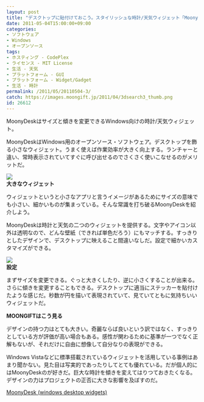 ```yaml
---
layout: post
title: "デスクトップに貼付けておこう。スタイリッシュな時計/天気ウィジェット「MoonyDesk」"
date: 2011-05-04T15:00:00+09:00
categories:
- ソフトウェア
- Windows
- オープンソース
tags: 
- ホスティング - CodePlex
- ライセンス - MIT License
- 生活 - 天気
- プラットフォーム - GUI
- プラットフォーム - Widget/Gadget
- 生活 - 時計
permalink: /2011/05/20110504-3/
catch: https://images.moongift.jp/2011/04/3dsearch3_thumb.png
id: 26612
---
```

MoonyDeskはサイズと傾きを変更できるWindows向けの時計/天気ウィジェット。

  

MoonyDeskはWindows用のオープンソース・ソフトウェア。デスクトップを飾る小さなウィジェット。うまく使えば作業効率が大きく向上する。ランチャーと違い、常時表示されていてすぐに呼び出せるのでさくさく使いこなせるのがメリットだ。

  

![](https://images.moongift.jp/2011/04/ScreenShot2011-04-25-10.05.32_thumb.png)  
**大きなウィジェット**

  

ウィジェットというと小さなアプリと言うイメージがあるためにサイズの意味でも小さい、細かいものが集まっている。そんな常識を打ち破るMoonyDeskを紹介しよう。

  
<!--more-->  

MoonyDeskは時計と天気の二つのウィジェットを提供する。文字やアイコン以外は透明なので、どんな壁紙（できれば単色だろう）にもマッチする。すっきりとしたデザインで、デスクトップに映えること間違いなしだ。設定で細かいカスタマイズができる。

  

![](https://images.moongift.jp/2011/04/3dsearch3_thumb.png)  
**設定**

  

まずサイズを変更できる。ぐっと大きくしたり、逆に小さくすることが出来る。さらに傾きを変更することもできる。デスクトップに適当にステッカーを貼付けたような感じだ。秒数が円を描いて表現されていて、見ていてともに気持ちいいウィジェットだ。

  
  
  

**MOONGIFTはこう見る**

  

デザインの持つ力はとても大きい。奇麗ならば良いという訳ではなく、すっきりとしている方が評価が高い場合もある。感性が関わるために基準が一つでなく正解もないが、それだけに自由に想像して自分なりの表現ができる。

  

Windows Vistaなどに標準搭載されているウィジェットを活用している事例はあまり聞かない。見た目は写実的であったりしてとても優れている。だが個人的にはMoonyDeskのが好きだ。巨大な時計を傾きを変えてはりつておきたくなる。デザインの力はプロジェクトの正否に大きな影響を及ぼすのだ。

  

[MoonyDesk (windows desktop widgets)](http://moonydesk.codeplex.com/)

